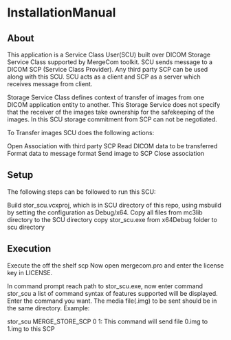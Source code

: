 # InstallationManual
## About
This application is a Service Class User(SCU) built over DICOM Storage Service Class supported by MergeCom toolkit. SCU sends message to a DICOM SCP (Service Class Provider). Any third party SCP can be used along with this SCU. SCU acts as a client and SCP as a server which receives message from client.

Storage Service Class defines context of transfer of images from one DICOM application entity to another. This Storage Service does not specify that the receiver of the images take ownership for the safekeeping of the images. In this SCU storage commitment from SCP can not be negotiated.

To Transfer images SCU does the following actions:

Open Association with third party SCP
Read DICOM data to be transferred
Format data to message format
Send image to SCP
Close association
## Setup
The following steps can be followed to run this SCU:

Build stor_scu.vcxproj, which is in SCU directory of this repo, using msbuild by setting the configuration as Debug/x64.
Copy all files from mc3lib directory to the SCU directory
copy stor_scu.exe from x64Debug folder to scu directory

## Execution
Execute the off the shelf scp
Now open mergecom.pro and enter the license key in LICENSE.

In command prompt reach path to stor_scu.exe, now enter command stor_scu a list of command syntax of features supported will be displayed. Enter the command you want. The media file(.img) to be sent should be in the same directory. Example:

stor_scu MERGE_STORE_SCP 0 1: This command will send file 0.img to 1.img to this SCP
